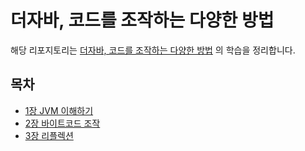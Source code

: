 # 더자바, 코드를 조작하는 다양한 방법

해당 리포지토리는 [더자바, 코드를 조작하는 다양한 방법](https://www.inflearn.com/course/the-java-code-manipulation/dashboard) 의 학습을 정리합니다.

## 목차
- [1장 JVM 이해하기](./chapter_1)
- [2장 바이트코드 조작](./chapter_2)
- [3장 리플렉션](./chapter_3)